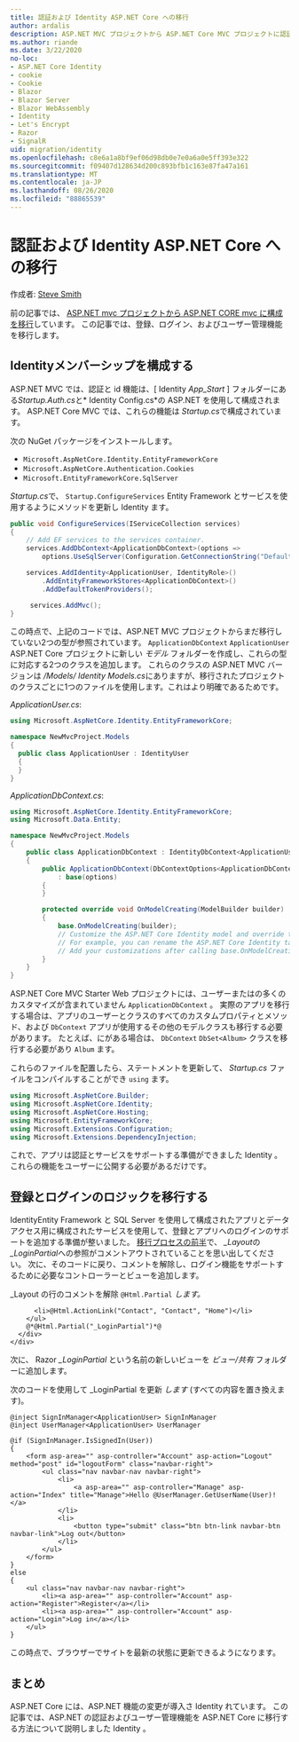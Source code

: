 ```yaml
---
title: 認証および Identity ASP.NET Core への移行
author: ardalis
description: ASP.NET MVC プロジェクトから ASP.NET Core MVC プロジェクトに認証と id を移行する方法について説明します。
ms.author: riande
ms.date: 3/22/2020
no-loc:
- ASP.NET Core Identity
- cookie
- Cookie
- Blazor
- Blazor Server
- Blazor WebAssembly
- Identity
- Let's Encrypt
- Razor
- SignalR
uid: migration/identity
ms.openlocfilehash: c8e6a1a8bf9ef06d98db0e7e0a6a0e5ff393e322
ms.sourcegitcommit: f09407d128634d200c893bfb1c163e87fa47a161
ms.translationtype: MT
ms.contentlocale: ja-JP
ms.lasthandoff: 08/26/2020
ms.locfileid: "88865539"
---
```

# <a name="migrate-authentication-and-no-locidentity-to-aspnet-core"></a>認証および Identity ASP.NET Core への移行

作成者: [Steve Smith](https://ardalis.com/)

前の記事では、 [ASP.NET mvc プロジェクトから ASP.NET CORE mvc に構成を移行](xref:migration/configuration)しています。 この記事では、登録、ログイン、およびユーザー管理機能を移行します。

## <a name="configure-no-locidentity-and-membership"></a>Identityメンバーシップを構成する

ASP.NET MVC では、認証と id 機能は、[ Identity *App_Start* ] フォルダーにある*Startup.Auth.cs*と* Identity Config.cs*の ASP.NET を使用して構成されます。 ASP.NET Core MVC では、これらの機能は *Startup.cs*で構成されています。

次の NuGet パッケージをインストールします。

* `Microsoft.AspNetCore.Identity.EntityFrameworkCore`
* `Microsoft.AspNetCore.Authentication.Cookies`
* `Microsoft.EntityFrameworkCore.SqlServer`

*Startup.cs*で、 `Startup.ConfigureServices` Entity Framework とサービスを使用するようにメソッドを更新し Identity ます。

```csharp
public void ConfigureServices(IServiceCollection services)
{
    // Add EF services to the services container.
    services.AddDbContext<ApplicationDbContext>(options =>
        options.UseSqlServer(Configuration.GetConnectionString("DefaultConnection")));

    services.AddIdentity<ApplicationUser, IdentityRole>()
        .AddEntityFrameworkStores<ApplicationDbContext>()
        .AddDefaultTokenProviders();

     services.AddMvc();
}
```

この時点で、上記のコードでは、ASP.NET MVC プロジェクトからまだ移行していない2つの型が参照されています。 `ApplicationDbContext` `ApplicationUser` ASP.NET Core プロジェクトに新しい *モデル* フォルダーを作成し、これらの型に対応する2つのクラスを追加します。 これらのクラスの ASP.NET MVC バージョンは */Models/ Identity Models.cs*にありますが、移行されたプロジェクトのクラスごとに1つのファイルを使用します。これはより明確であるためです。

*ApplicationUser.cs*:

```csharp
using Microsoft.AspNetCore.Identity.EntityFrameworkCore;

namespace NewMvcProject.Models
{
  public class ApplicationUser : IdentityUser
  {
  }
}
```

*ApplicationDbContext.cs*:

```csharp
using Microsoft.AspNetCore.Identity.EntityFrameworkCore;
using Microsoft.Data.Entity;

namespace NewMvcProject.Models
{
    public class ApplicationDbContext : IdentityDbContext<ApplicationUser>
    {
        public ApplicationDbContext(DbContextOptions<ApplicationDbContext> options)
            : base(options)
        {
        }

        protected override void OnModelCreating(ModelBuilder builder)
        {
            base.OnModelCreating(builder);
            // Customize the ASP.NET Core Identity model and override the defaults if needed.
            // For example, you can rename the ASP.NET Core Identity table names and more.
            // Add your customizations after calling base.OnModelCreating(builder);
        }
    }
}
```

ASP.NET Core MVC Starter Web プロジェクトには、ユーザーまたはの多くのカスタマイズが含まれていません `ApplicationDbContext` 。 実際のアプリを移行する場合は、アプリのユーザーとクラスのすべてのカスタムプロパティとメソッド、および `DbContext` アプリが使用するその他のモデルクラスも移行する必要があります。 たとえば、にがある場合は、 `DbContext` `DbSet<Album>` クラスを移行する必要があり `Album` ます。

これらのファイルを配置したら、ステートメントを更新して、 *Startup.cs* ファイルをコンパイルすることができ `using` ます。

```csharp
using Microsoft.AspNetCore.Builder;
using Microsoft.AspNetCore.Identity;
using Microsoft.AspNetCore.Hosting;
using Microsoft.EntityFrameworkCore;
using Microsoft.Extensions.Configuration;
using Microsoft.Extensions.DependencyInjection;
```

これで、アプリは認証とサービスをサポートする準備ができました Identity 。 これらの機能をユーザーに公開する必要があるだけです。

## <a name="migrate-registration-and-login-logic"></a>登録とログインのロジックを移行する

IdentityEntity Framework と SQL Server を使用して構成されたアプリとデータアクセス用に構成されたサービスを使用して、登録とアプリへのログインのサポートを追加する準備が整いました。 [移行プロセスの前半](xref:migration/mvc#migrate-the-layout-file)で、 *_Layout*の *_LoginPartial*への参照がコメントアウトされていることを思い出してください。 次に、そのコードに戻り、コメントを解除し、ログイン機能をサポートするために必要なコントローラーとビューを追加します。

_Layout の行のコメントを解除 `@Html.Partial` *します。*

```cshtml
      <li>@Html.ActionLink("Contact", "Contact", "Home")</li>
    </ul>
    @*@Html.Partial("_LoginPartial")*@
  </div>
</div>
```

次に、 Razor *_LoginPartial* という名前の新しいビューを *ビュー/共有* フォルダーに追加します。

次のコードを使用して _LoginPartial を更新 *します* (すべての内容を置き換えます)。

```cshtml
@inject SignInManager<ApplicationUser> SignInManager
@inject UserManager<ApplicationUser> UserManager

@if (SignInManager.IsSignedIn(User))
{
    <form asp-area="" asp-controller="Account" asp-action="Logout" method="post" id="logoutForm" class="navbar-right">
        <ul class="nav navbar-nav navbar-right">
            <li>
                <a asp-area="" asp-controller="Manage" asp-action="Index" title="Manage">Hello @UserManager.GetUserName(User)!</a>
            </li>
            <li>
                <button type="submit" class="btn btn-link navbar-btn navbar-link">Log out</button>
            </li>
        </ul>
    </form>
}
else
{
    <ul class="nav navbar-nav navbar-right">
        <li><a asp-area="" asp-controller="Account" asp-action="Register">Register</a></li>
        <li><a asp-area="" asp-controller="Account" asp-action="Login">Log in</a></li>
    </ul>
}
```

この時点で、ブラウザーでサイトを最新の状態に更新できるようになります。

## <a name="summary"></a>まとめ

ASP.NET Core には、ASP.NET 機能の変更が導入さ Identity れています。 この記事では、ASP.NET の認証およびユーザー管理機能を ASP.NET Core に移行する方法について説明しました Identity 。
